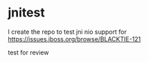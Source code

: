 jnitest
=======

I create the repo to test jni nio support for https://issues.jboss.org/browse/BLACKTIE-121


test for review

